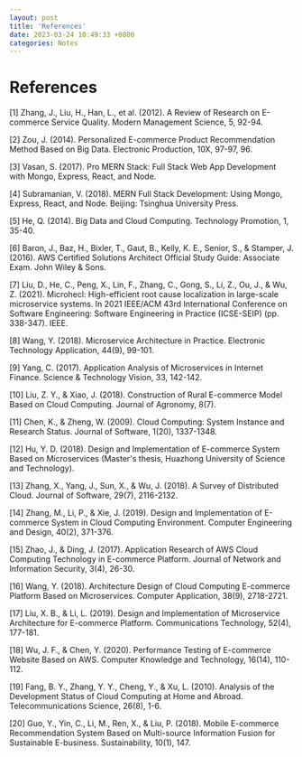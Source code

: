 ```yaml
---
layout: post
title: 'References'
date: 2023-03-24 10:49:33 +0800
categories: Notes
---
```


# References


[1] Zhang, J., Liu, H., Han, L., et al. (2012). A Review of Research on E-commerce Service Quality. Modern Management Science, 5, 92-94.

[2] Zou, J. (2014). Personalized E-commerce Product Recommendation Method Based on Big Data. Electronic Production, 10X, 97-97, 96.

[3] Vasan, S. (2017). Pro MERN Stack: Full Stack Web App Development with Mongo, Express, React, and Node.

[4] Subramanian, V. (2018). MERN Full Stack Development: Using Mongo, Express, React, and Node. Beijing: Tsinghua University Press.

[5] He, Q. (2014). Big Data and Cloud Computing. Technology Promotion, 1, 35-40.

[6] Baron, J., Baz, H., Bixler, T., Gaut, B., Kelly, K. E., Senior, S., & Stamper, J. (2016). AWS Certified Solutions Architect Official Study Guide: Associate Exam. 
John Wiley & Sons.

[7] Liu, D., He, C., Peng, X., Lin, F., Zhang, C., Gong, S., Li, Z., Ou, J., & Wu, Z. (2021). Microhecl: High-efficient root cause localization in large-scale 
microservice systems. In 2021 IEEE/ACM 43rd International Conference on Software Engineering: Software Engineering in Practice (ICSE-SEIP) (pp. 338-347). IEEE.

[8] Wang, Y. (2018). Microservice Architecture in Practice. Electronic Technology Application, 44(9), 99-101.

[9] Yang, C. (2017). Application Analysis of Microservices in Internet Finance. Science & Technology Vision, 33, 142-142.

[10] Liu, Z. Y., & Xiao, J. (2018). Construction of Rural E-commerce Model Based on Cloud Computing. Journal of Agronomy, 8(7).

[11] Chen, K., & Zheng, W. (2009). Cloud Computing: System Instance and Research Status. Journal of Software, 1(20), 1337-1348.

[12] Hu, Y. D. (2018). Design and Implementation of E-commerce System Based on Microservices (Master's thesis, Huazhong University of Science and Technology).

[13] Zhang, X., Yang, J., Sun, X., & Wu, J. (2018). A Survey of Distributed Cloud. Journal of Software, 29(7), 2116-2132.

[14] Zhang, M., Li, P., & Xie, J. (2019). Design and Implementation of E-commerce System in Cloud Computing Environment. Computer Engineering and Design, 40(2), 371-376.

[15] Zhao, J., & Ding, J. (2017). Application Research of AWS Cloud Computing Technology in E-commerce Platform. Journal of Network and Information Security, 3(4), 26-30.

[16] Wang, Y. (2018). Architecture Design of Cloud Computing E-commerce Platform Based on Microservices. Computer Application, 38(9), 2718-2721.

[17] Liu, X. B., & Li, L. (2019). Design and Implementation of Microservice Architecture for E-commerce Platform. Communications Technology, 52(4), 177-181.

[18] Wu, J. F., & Chen, Y. (2020). Performance Testing of E-commerce Website Based on AWS. Computer Knowledge and Technology, 16(14), 110-112.

[19] Fang, B. Y., Zhang, Y. Y., Cheng, Y., & Xu, L. (2010). Analysis of the Development Status of Cloud Computing at Home and Abroad. Telecommunications Science, 26(8), 
1-6.

[20] Guo, Y., Yin, C., Li, M., Ren, X., & Liu, P. (2018). Mobile E-commerce Recommendation System Based on Multi-source Information Fusion for Sustainable E-business. 
Sustainability, 10(1), 147.

